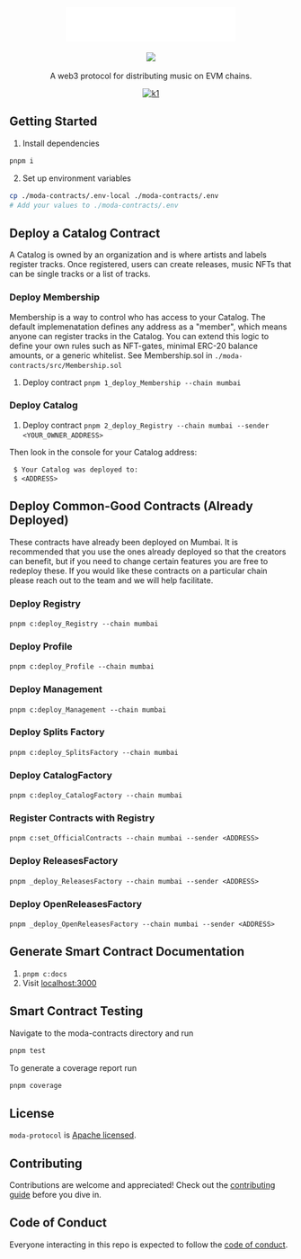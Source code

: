 <div align="center">
  <img src="./logo.svg" alt="Logo" height="60" />
  <br/>
  <br/>
  <a href="https://www.npmjs.com/package/modadao">
    <img src="https://img.shields.io/npm/v/modadao?style=flat&label=Version" />
  </a>
  <br/>
  <p>A web3 protocol for distributing music on EVM chains.</p>

  [![k1]][k2]

  [k1]: https://img.shields.io/twitter/follow/moda_dao?style=flat
  [k2]: https://x.com/MODA_DAO
</div>

## Getting Started

1. Install dependencies
```bash
pnpm i
```

2. Set up environment variables
```bash
cp ./moda-contracts/.env-local ./moda-contracts/.env
# Add your values to ./moda-contracts/.env
```
## Deploy a Catalog Contract

A Catalog is owned by an organization and is where artists and labels register tracks. Once registered, users can create releases, music NFTs that can be single tracks or a list of tracks.

### Deploy Membership

Membership is a way to control who has access to your Catalog. The default implemenatation defines any address as a "member", which means anyone can register tracks in the Catalog. You can extend this logic to define your own rules such as NFT-gates, minimal ERC-20 balance amounts, or a generic whitelist. See Membership.sol in `./moda-contracts/src/Membership.sol`

1. Deploy contract `pnpm 1_deploy_Membership --chain mumbai`

### Deploy Catalog

1. Deploy contract `pnpm 2_deploy_Registry --chain mumbai --sender <YOUR_OWNER_ADDRESS>`

Then look in the console for your Catalog address:

```
 $ Your Catalog was deployed to:
 $ <ADDRESS>
```

## Deploy Common-Good Contracts (Already Deployed)

These contracts have already been deployed on Mumbai. It is recommended that you use the ones already deployed so that the creators can benefit, but if you need to change certain features you are free to redeploy these. If you would like these contracts on a particular chain please reach out to the team and we will help facilitate. 

### Deploy Registry
`pnpm c:deploy_Registry --chain mumbai`

### Deploy Profile
`pnpm c:deploy_Profile --chain mumbai`

### Deploy Management
`pnpm c:deploy_Management --chain mumbai`

### Deploy Splits Factory
`pnpm c:deploy_SplitsFactory --chain mumbai`

### Deploy CatalogFactory
`pnpm c:deploy_CatalogFactory --chain mumbai`

### Register Contracts with Registry
`pnpm c:set_OfficialContracts --chain mumbai --sender <ADDRESS>`

### Deploy ReleasesFactory
`pnpm _deploy_ReleasesFactory --chain mumbai --sender <ADDRESS>`

### Deploy OpenReleasesFactory
`pnpm _deploy_OpenReleasesFactory --chain mumbai --sender <ADDRESS>`

## Generate Smart Contract Documentation

1. `pnpm c:docs`
2. Visit [localhost:3000](localhost:3000)

## Smart Contract Testing

Navigate to the moda-contracts directory and run

```bash
pnpm test
```

To generate a coverage report run

```bash
pnpm coverage
```

## License

`moda-protocol` is [Apache licensed](LICENSE).

## Contributing

Contributions are welcome and appreciated! Check out the
[contributing guide](CONTRIBUTING.md) before you dive in.

## Code of Conduct

Everyone interacting in this repo is expected to follow the
[code of conduct](CODE_OF_CONDUCT.md).
